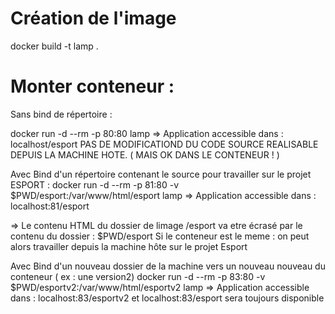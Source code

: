 # Création de l'image 

docker build -t lamp .  


# Monter conteneur : 

Sans bind de répertoire : 

docker run -d --rm -p 80:80  lamp
=> Application accessible dans : localhost/esport
PAS DE MODIFICATIOND DU CODE SOURCE REALISABLE DEPUIS LA MACHINE HOTE. ( MAIS OK DANS LE CONTENEUR ! )

Avec Bind d'un répertoire contenant le source pour travailler sur le projet ESPORT : 
docker run -d --rm -p 81:80 -v $PWD/esport:/var/www/html/esport  lamp
=> Application accessible dans : localhost:81/esport


=> Le contenu HTML du dossier de limage /esport va etre écrasé par le contenu du dossier : $PWD/esport
Si le conteneur est le meme : on peut alors travailler depuis la machine hôte sur le projet Esport

Avec Bind d'un nouveau dossier de la machine vers un nouveau nouveau du conteneur ( ex : une version2) 
docker run -d --rm -p 83:80 -v $PWD/esportv2:/var/www/html/esportv2  lamp
=> Application accessible dans : localhost:83/esportv2  et localhost:83/esport sera toujours disponible